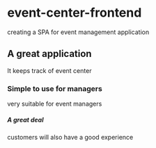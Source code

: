 # event-center-frontend
creating a SPA for event management application 

## A great application
It keeps track of event center

### Simple to use for managers
very suitable for event managers

##### A great deal
customers will also have a good experience
